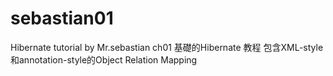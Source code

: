 sebastian01
===========

Hibernate tutorial by Mr.sebastian ch01
基礎的Hibernate 教程
包含XML-style和annotation-style的Object Relation Mapping

